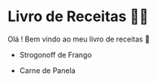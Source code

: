 # Livro de Receitas :man_cook:

Olá ! Bem vindo ao meu livro de receitas :wave:

- Strogonoff de Frango

- Carne de Panela